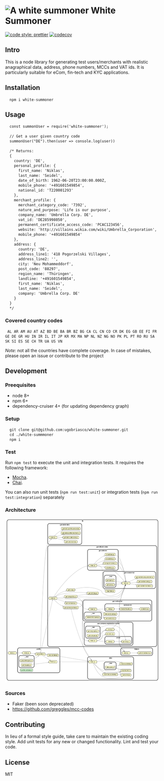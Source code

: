 # ![A white summoner](https://vignette.wikia.nocookie.net/finalfantasy/images/6/64/Whitemage-ff1-nes.png/revision/latest?cb=20120701233044) White Summoner

[![code style: prettier](https://img.shields.io/badge/code_style-prettier-ff69b4.svg?style=flat-square)](https://github.com/prettier/prettier) [![codecov](https://codecov.io/gh/ugobriasco/white-summoner/branch/master/graph/badge.svg)](https://codecov.io/gh/ugobriasco/white-summoner)

## Intro

This is a node library for generating test users/merchants with realistic anagraphical data, address, phone numbers, MCCs and VAT ids. It is particularly suitable for eCom, fin-tech and KYC applications.

## Installation

```
  npm i white-summoner
```

## Usage

```
  const summonUser = require('white-summoner');

  // Get a user given country code
  summonUser("DE").then(user => console.log(user))

  /* Returns:
  {
    country: 'DE',
    personal_profile: {
      first_name: 'Niklas',
      last_name: 'Seidel',
      date_of_birth: 1962-06-20T23:00:00.000Z,
      mobile_phone: '+491601549854',
      national_id: 'T220001293'
    },
    merchant_profile: {
      merchant_category_code: '7392',
      nature_and_purpose: 'Life is our purpose',
      company_name: 'Umbrella Corp. DE',
      vat_id: 'DE285998050',
      permanent_certificate_access_code: 'PCAC123456',
      website: 'http://villains.wikia.com/wiki/Umbrella_Corporation',
      mobile_phone: '+491601549854'
    },
    address: {
      country: 'DE',
      address_line1: '418 Pogorzelski Villages',
      address_line2: '',
      city: 'Neu Mohammeddorf',
      post_code: '88297',
      region_name: 'Thüringen',
      landline: '+491601549854',
      first_name: 'Niklas',
      last_name: 'Seidel',
      company: 'Umbrella Corp. DE'
    }
  }
  */
```

### Covered country codes

```
 AL AR AM AU AT AZ BD BE BA BR BZ BG CA CL CN CO CR DK EG GB EE FI FR GE DE GR HU IN IR IL IT JP KR MX MA NP NL NZ NG NO PK PL PT RO RU SA SK SI ES SE CH TR UA US VN
```

_Note:_ not all the countries have complete coverage. In case of mistakes, please open an issue or contribute to the project

## Development

### Preequisites

- node 8+
- npm 6+
- dependency-cruiser 4+ (for updating dependency graph)

### Setup

```
  git clone git@github.com:ugobriasco/white-summoner.git
  cd ./white-summmoner
  npm i
```

### Test

Run `npm test` to execute the unit and integration tests. It requires the following framework:

- [Mocha](https://mochajs.org/).
- [Chai](http://chaijs.com).

You can also run unit tests (`npm run test:unit`) or integration tests (`npm run test:integration`) separately

### Architecture

![depgraph](./dependencygraph.svg)

### Sources

- Faker (been soon deprecated)
- https://github.com/greggles/mcc-codes

## Contributing

In lieu of a formal style guide, take care to maintain the existing coding style. Add unit tests for any new or changed functionality. Lint and test your code.

## License

MIT
